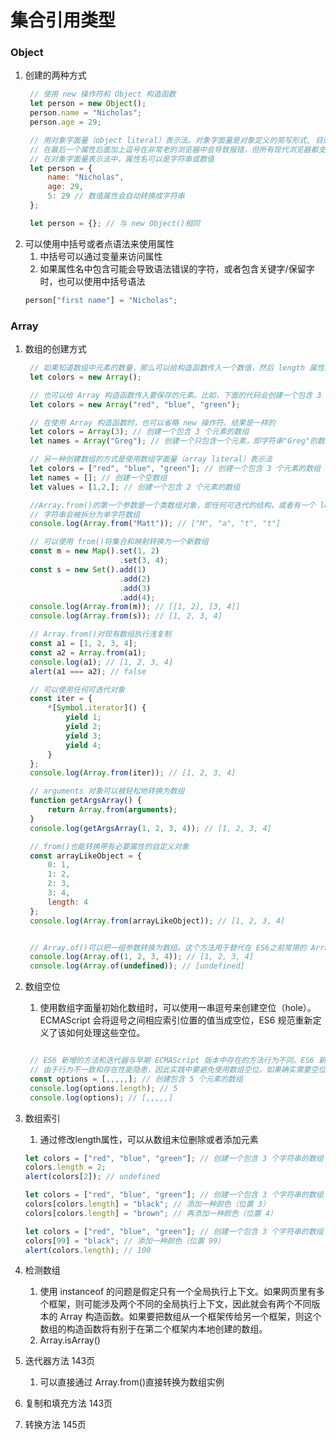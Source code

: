 # 集合引用类型

### Object
1. 创建的两种方式
   ```javascript
    // 使用 new 操作符和 Object 构造函数
    let person = new Object(); 
    person.name = "Nicholas"; 
    person.age = 29;

    // 用对象字面量（object literal）表示法。对象字面量是对象定义的简写形式, 目的是为了简化包含大量属性的对象的创建
    // 在最后一个属性后面加上逗号在非常老的浏览器中会导致报错，但所有现代浏览器都支持这种写法
    // 在对象字面量表示法中，属性名可以是字符串或数值
    let person = { 
        name: "Nicholas", 
        age: 29,
        5: 29 // 数值属性会自动转换成字符串
    };

    let person = {}; // 与 new Object()相同
   ```
2. 可以使用中括号或者点语法来使用属性
   1. 中括号可以通过变量来访问属性
   2. 如果属性名中包含可能会导致语法错误的字符，或者包含关键字/保留字时，也可以使用中括号语法
    ```javascript
    person["first name"] = "Nicholas";
    ```
### Array
1. 数组的创建方式
   ```javascript
    // 如果知道数组中元素的数量，那么可以给构造函数传入一个数值，然后 length 属性就会被自动创建并设置为这个值
    let colors = new Array();

    // 也可以给 Array 构造函数传入要保存的元素。比如，下面的代码会创建一个包含 3 个字符串值的数组
    let colors = new Array("red", "blue", "green");

    // 在使用 Array 构造函数时，也可以省略 new 操作符。结果是一样的
    let colors = Array(3); // 创建一个包含 3 个元素的数组
    let names = Array("Greg"); // 创建一个只包含一个元素，即字符串"Greg"的数组

    // 另一种创建数组的方式是使用数组字面量（array literal）表示法
    let colors = ["red", "blue", "green"]; // 创建一个包含 3 个元素的数组
    let names = []; // 创建一个空数组
    let values = [1,2,]; // 创建一个包含 2 个元素的数组

    //Array.from()的第一个参数是一个类数组对象，即任何可迭代的结构，或者有一个 length 属性和可索引元素的结构
    // 字符串会被拆分为单字符数组
    console.log(Array.from("Matt")); // ["M", "a", "t", "t"]

    // 可以使用 from()将集合和映射转换为一个新数组
    const m = new Map().set(1, 2) 
                        .set(3, 4); 
    const s = new Set().add(1) 
                        .add(2) 
                        .add(3) 
                        .add(4); 
    console.log(Array.from(m)); // [[1, 2], [3, 4]] 
    console.log(Array.from(s)); // [1, 2, 3, 4]

    // Array.from()对现有数组执行浅复制
    const a1 = [1, 2, 3, 4]; 
    const a2 = Array.from(a1); 
    console.log(a1); // [1, 2, 3, 4] 
    alert(a1 === a2); // false

    // 可以使用任何可迭代对象
    const iter = { 
        *[Symbol.iterator]() { 
            yield 1; 
            yield 2; 
            yield 3; 
            yield 4; 
        } 
    }; 
    console.log(Array.from(iter)); // [1, 2, 3, 4]

    // arguments 对象可以被轻松地转换为数组
    function getArgsArray() { 
        return Array.from(arguments); 
    } 
    console.log(getArgsArray(1, 2, 3, 4)); // [1, 2, 3, 4]

    // from()也能转换带有必要属性的自定义对象
    const arrayLikeObject = { 
        0: 1, 
        1: 2, 
        2: 3, 
        3: 4, 
        length: 4 
    }; 
    console.log(Array.from(arrayLikeObject)); // [1, 2, 3, 4]


    // Array.of()可以把一组参数转换为数组。这个方法用于替代在 ES6之前常用的 Array.prototype. slice.call(arguments)，一种异常笨拙的将 arguments 对象转换为数组的写法
    console.log(Array.of(1, 2, 3, 4)); // [1, 2, 3, 4] 
    console.log(Array.of(undefined)); // [undefined]

   ```
2. 数组空位
   1. 使用数组字面量初始化数组时，可以使用一串逗号来创建空位（hole）。ECMAScript 会将逗号之间相应索引位置的值当成空位，ES6 规范重新定义了该如何处理这些空位。
   ```javascript

    // ES6 新增的方法和迭代器与早期 ECMAScript 版本中存在的方法行为不同。ES6 新增方法普遍将这些空位当成存在的元素，只不过值为 undefined
    // 由于行为不一致和存在性能隐患，因此实践中要避免使用数组空位。如果确实需要空位，则可以显式地用 undefined 值代替。
    const options = [,,,,,]; // 创建包含 5 个元素的数组
    console.log(options.length); // 5 
    console.log(options); // [,,,,,]
   ``` 
3. 数组索引
   1. 通过修改length属性，可以从数组末位删除或者添加元素
    ```javascript
    let colors = ["red", "blue", "green"]; // 创建一个包含 3 个字符串的数组
    colors.length = 2; 
    alert(colors[2]); // undefined

    let colors = ["red", "blue", "green"]; // 创建一个包含 3 个字符串的数组
    colors[colors.length] = "black"; // 添加一种颜色（位置 3）
    colors[colors.length] = "brown"; // 再添加一种颜色（位置 4）

    let colors = ["red", "blue", "green"]; // 创建一个包含 3 个字符串的数组
    colors[99] = "black"; // 添加一种颜色（位置 99）
    alert(colors.length); // 100

    ```

4. 检测数组
   1. 使用 instanceof 的问题是假定只有一个全局执行上下文。如果网页里有多个框架，则可能涉及两个不同的全局执行上下文，因此就会有两个不同版本的 Array 构造函数。如果要把数组从一个框架传给另一个框架，则这个数组的构造函数将有别于在第二个框架内本地创建的数组。
   2. Array.isArray()
5. 迭代器方法   143页
   1. 可以直接通过 Array.from()直接转换为数组实例
6. 复制和填充方法   143页
7. 转换方法 145页 